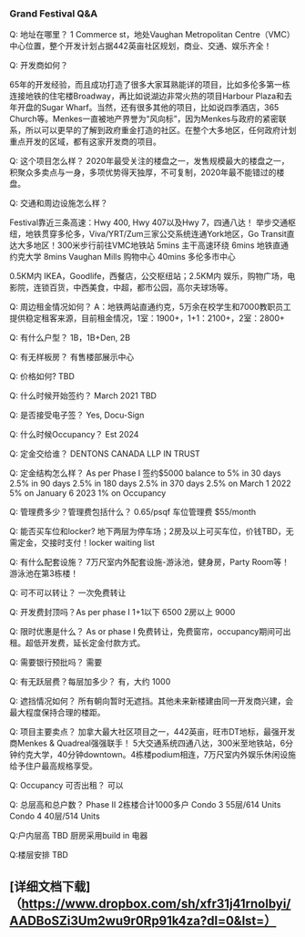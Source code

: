 ### Grand Festival Q&A

Q: 地址在哪里？ 
1 Commerce st，地处Vaughan Metropolitan Centre（VMC）中心位置，整个开发计划占据442英亩社区规划，商业、交通、娱乐齐全！


Q: 开发商如何？

65年的开发经验，而且成功打造了很多大家耳熟能详的项目，比如多伦多第一栋连接地铁的住宅楼Broadway，再比如说湖边非常火热的项目Harbour Plaza和去年开盘的Sugar Wharf。当然，还有很多其他的项目，比如说四季酒店，365 Church等。Menkes一直被地产界誉为“风向标”，因为Menkes与政府的紧密联系，所以可以更早的了解到政府重金打造的社区。在整个大多地区，任何政府计划重点开发的区域，都有这家开发商的项目。

Q: 这个项目怎么样？
2020年最受关注的楼盘之一，发售规模最大的楼盘之一，积聚众多卖点与一身，多项优势得天独厚，不可复制，2020年最不能错过的楼盘。

Q: 交通和周边设施怎么样？

Festival靠近三条高速：Hwy 400, Hwy 407以及Hwy 7，四通八达！ 举步交通枢纽，地铁贯穿多伦多，Viva/YRT/Zum三家公交系统连通York地区，Go Transit直达大多地区！300米步行前往VMC地铁站
5mins 主干高速环绕
6mins 地铁直通约克大学
️8mins Vaughan Mills 购物中心
️40mins 多伦多市中心

0.5KM内 IKEA，Goodlife，西餐店，公交枢纽站；2.5KM内 娱乐，购物广场，电影院，连锁百货，中西美食，中超，都市公园，高尔夫球场等。

Q: 周边租金情况如何？
A：地铁两站直通约克，5万余在校学生和7000教职员工提供稳定租客来源，目前租金情况，1室：1900+，1+1：2100+，2室：2800+

Q: 有什么户型？
1B，1B+Den, 2B

Q: 有无样板房？
有售楼部展示中心

Q: 价格如何?
TBD

Q: 什么时候开始签约？
March 2021 TBD

Q: 是否接受电子签？
Yes, Docu-Sign

Q: 什么时候Occupancy？
Est 2024

Q: 定金交给谁？
DENTONS CANADA LLP IN TRUST

Q: 定金结构怎么样？ As per Phase I
签约$5000 
balance to 5% in 30 days
2.5% in 90 days
2.5% in 180 days
2.5% in 370 days
2.5% on March 1 2022
5% on January 6 2023
1% on Occupancy

Q: 管理费多少？管理费包括什么？
0.65/psqf
车位管理费 $55/month

Q: 能否买车位和locker?
地下两层为停车场；2房及以上可买车位，价钱TBD，无需定金，交接时支付！locker waiting list

Q: 有什么配套设施？
7万尺室内外配套设施-游泳池，健身房，Party Room等！游泳池在第3栋楼！

Q: 可不可以转让？
一次免费转让

Q: 开发费封顶吗？As per phase I
1+1以下 6500
2房以上 9000

Q: 限时优惠是什么？ As or phase I 
免费转让，免费窗帘，occupancy期间可出租。超低开发费，延长定金付款方式。

Q: 需要银行预批吗？
需要

Q: 有无跃层费？每层加多少？
有，大约 1000

Q: 遮挡情况如何？
所有朝向暂时无遮挡。其他未来新楼建由同一开发商兴建，会最大程度保持合理的楼距。

Q: 项目主要卖点？
加拿大最大社区项目之一，442英亩，旺市DT地标，最强开发商Menkes & Quadreal强强联手！
5大交通系统四通八达，300米至地铁站，6分钟约克大学，40分钟downtown。4栋楼podium相连，7万尺室内外娱乐休闲设施给予住户最高规格享受。

Q: Occupancy 可否出租？
可以

Q: 总层高和总户数？
Phase II 2栋楼合计1000多户 
Condo 3 55层/614 Units
Condo 4 40层/514 Units

Q:户内层高
TBD 厨房采用build in 电器

Q:楼层安排
TBD

## [详细文档下载]（https://www.dropbox.com/sh/xfr31j41rnolbyi/AADBoSZi3Um2wu9r0Rp91k4za?dl=0&lst=）